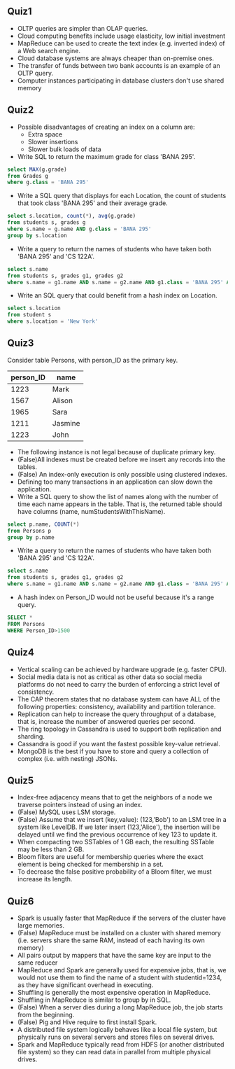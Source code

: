 ## Quiz1
- OLTP queries are simpler than OLAP queries.
- Cloud computing benefits include usage elasticity, low initial investment 
- MapReduce can be used to create the text index (e.g. inverted index) of a Web search engine.
- Cloud database systems are always cheaper than on-premise ones.
- The transfer of funds between two bank accounts is an example of an OLTP query.
- Computer instances participating in database clusters don't use shared memory


## Quiz2
- Possible disadvantages of creating an index on a column are: 
  - Extra space
  - Slower insertions 
  -  Slower bulk loads of data 
- Write SQL to return the maximum grade for class 'BANA 295'.
```sql
select MAX(g.grade)
from Grades g
where g.class = 'BANA 295'
```
- Write a SQL query that displays for each Location, the count of students that took class 'BANA 295' and their average grade.
```sql
select s.location, count(*), avg(g.grade)
from students s, grades g
where s.name = g.name AND g.class = 'BANA 295'
group by s.location
```
- Write a query to return the names of students who have taken both 'BANA 295' and 'CS 122A'.
```sql
select s.name
from students s, grades g1, grades g2
where s.name = g1.name AND s.name = g2.name AND g1.class = 'BANA 295' AND g2.class = 'CS 122A'
```
- Write an SQL query that could benefit from a hash index on Location.
```sql
select s.location
from student s
where s.location = 'New York'
```


## Quiz3
Consider table Persons, with person_ID as the primary key. 

| person_ID |   name   |
|-----------|----------|
|   1223    |   Mark   |
|   1567    |  Alison  |
|   1965    |   Sara   |
|   1211    | Jasmine  |
|   1223    |   John   |
- The following instance is not legal because of duplicate primary key.
- (False)All indexes must be created before we insert any records into the tables.
- (False) An index-only execution is only possible using clustered indexes.
- Defining too many transactions in an application can slow down the application.
- Write a SQL query to show the list of names along with the number of time each name appears in the table. That is, the returned table should have columns (name, numStudentsWithThisName). 
```sql
select p.name, COUNT(*) 
from Persons p
group by p.name
```
- Write a query to return the names of students who have taken both 'BANA 295' and 'CS 122A'.
```sql
select s.name
from students s, grades g1, grades g2
where s.name = g1.name AND s.name = g2.name AND g1.class = 'BANA 295' AND g2.class = 'CS 122A'
```
- A hash index on Person_ID would not be useful because it's a range query.
```sql
SELECT * 
FROM Persons
WHERE Person_ID>1500
```

## Quiz4
- Vertical scaling can be achieved by hardware upgrade (e.g. faster CPU).
- Social media data is not as critical as other data so social media platforms do not need to carry the burden of enforcing a strict level of consistency.
- The CAP theorem states that no database system can have ALL of the following properties: consistency, availability and partition tolerance.
- Replication can help to increase the query throughput of a database, that is,  increase the number of answered queries per second.
- The ring topology in Cassandra is used to support both replication and sharding.
- Cassandra is good if you want the fastest possible key-value retrieval.
- MongoDB is the best if you have to store and query a collection of complex (i.e. with nesting) JSONs.

## Quiz5
- Index-free adjacency means that to get the neighbors of a node we traverse pointers instead of using an index.
- (False) MySQL uses LSM storage.
- (False) Assume that we insert (key,value): (123,'Bob') to an LSM tree in a system like LevelDB. If we later insert (123,'Alice'), the insertion will be delayed until we find the previous occurrence of key 123 to update it.
- When compacting two SSTables of 1 GB each, the resulting SSTable may be less than 2 GB.
- Bloom filters are useful for membership queries where the exact element is being checked for membership in a set.
- To decrease the false positive probability of a Bloom filter, we must increase its length.

## Quiz6
- Spark is usually faster that MapReduce if the servers of the cluster have large memories.
- (False) MapReduce must be installed on a cluster with shared memory (i.e. servers share the same RAM, instead of each having its own memory)
- All pairs output by mappers that have the same key are input to the same reducer
- MapReduce and Spark are generally used for expensive jobs, that is, we would not use them to find the name of a student with studentid=1234, as they have significant overhead in executing.
- Shuffling is generally the most expensive operation in MapReduce.
- Shuffling in MapReduce is similar to group by in SQL.
- (False) When a server dies during a long MapReduce job, the job starts from the beginning.
- (False) Pig and Hive require to first install Spark.
- A distributed file system logically behaves like a local file system, but physically runs on several servers and stores files on several drives.
- Spark and MapReduce typically read from HDFS (or another distributed file system) so they can read data in parallel from multiple physical drives.

